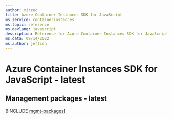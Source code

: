 ```yaml
---
author: xirzec
title: Azure Container Instances SDK for JavaScript
ms.service: containerinstances
ms.topic: reference
ms.devlang: javascript
description: Reference for Azure Container Instances SDK for JavaScript
ms.data: 09/14/2022
ms.author: jeffish
---
```

# Azure Container Instances SDK for JavaScript - latest

## Management packages - latest
[!INCLUDE [mgmt-packages](container-instances-mgmt-index.md)]